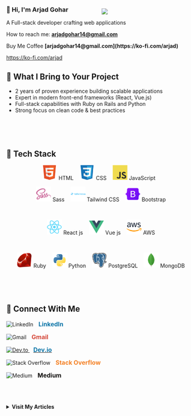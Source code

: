 <img align="right" width="250" src="https://cdn.dribbble.com/users/1162077/screenshots/3848914/programmer.gif" style="margin-top: 30px"/>

<h3>👋 Hi, I'm Arjad Gohar</h3>
<p> A Full-stack developer crafting web applications </p>
<p align="left"> How to reach me: <a href="mailto:arjadgohar14@gmail.com"><strong>arjadgohar14@gmail.com</strong></a></p>
<p align="left"> Buy Me Coffee <strong>[arjadgohar14@gmail.com](https://ko-fi.com/arjad)</strong></p>

https://ko-fi.com/arjad
<br>

## 🚀 What I Bring to Your Project

- 2 years of proven experience building scalable applications
- Expert in modern front-end frameworks (React, Vue.js)  
- Full-stack capabilities with Ruby on Rails and Python
- Strong focus on clean code & best practices
<br>
<br>
<br>

## 🌟 Tech Stack

<p align="center">
  <img src="https://raw.githubusercontent.com/devicons/devicon/master/icons/html5/html5-original.svg" alt="HTML" width="40" height="40"/> HTML &nbsp;&nbsp;
  <img src="https://raw.githubusercontent.com/devicons/devicon/master/icons/css3/css3-original.svg" alt="CSS" width="40" height="40"/> CSS &nbsp;&nbsp;
  <img src="https://raw.githubusercontent.com/devicons/devicon/master/icons/javascript/javascript-original.svg" alt="JavaScript" width="40" height="40"/> JavaScript &nbsp;&nbsp;
</p>
<p align="center">
  <img src="https://raw.githubusercontent.com/devicons/devicon/master/icons/sass/sass-original.svg" alt="Sass" width="40" height="40"/> Sass &nbsp;&nbsp;
  <img src="https://raw.githubusercontent.com/devicons/devicon/master/icons/tailwindcss/tailwindcss-plain-wordmark.svg" alt="Tailwind" width="40" height="40"/> Tailwind CSS  &nbsp;&nbsp;
  <img src="https://raw.githubusercontent.com/devicons/devicon/master/icons/bootstrap/bootstrap-original.svg" alt="Bootstrap" width="40" height="40"/> Bootstrap
</p>
<br>
<p align="center">
  <img src="https://raw.githubusercontent.com/devicons/devicon/master/icons/react/react-original.svg" alt="React" width="40" height="40"/> React js &nbsp;&nbsp;
  <img src="https://raw.githubusercontent.com/devicons/devicon/master/icons/vuejs/vuejs-original.svg" alt="Vue.js" width="40" height="40"/> Vue js  &nbsp;&nbsp;
  <img src="https://raw.githubusercontent.com/devicons/devicon/master/icons/amazonwebservices/amazonwebservices-original-wordmark.svg" alt="AWS" width="40" height="40"/> AWS  
</p>
<br>
<p align="center">
  <img src="https://raw.githubusercontent.com/devicons/devicon/master/icons/ruby/ruby-original.svg" alt="Ruby" width="40" height="40"/> Ruby &nbsp;&nbsp;
  <img src="https://raw.githubusercontent.com/devicons/devicon/master/icons/python/python-original.svg" alt="Python" width="40" height="40"/> Python &nbsp;&nbsp;
  <img src="https://raw.githubusercontent.com/devicons/devicon/master/icons/postgresql/postgresql-original.svg" alt="PostgreSQL" width="40" height="40"/> PostgreSQL &nbsp;&nbsp;
  <img src="https://raw.githubusercontent.com/devicons/devicon/master/icons/mongodb/mongodb-original.svg" alt="MongoDB" width="40" height="40"/> MongoDB  
</p>
<br>
<br>
<br>

## 🤝 Connect With Me  

<p>
  <a href="https://www.linkedin.com/in/arjad/" target="_blank" style="text-decoration: none;">
    <img src="https://img.icons8.com/color/48/000000/linkedin.png" alt="LinkedIn" height="40" width="40" />
    <span style="margin-left: 10px; font-size: 16px; font-weight: bold; color: #0e76a8;">LinkedIn</span>
  </a>
</p>
<p>
  <a href="mailto:arjadgohar14@gmail.com" target="_blank" style="text-decoration: none;">
    <img src="https://img.icons8.com/color/48/000000/gmail.png" alt="Gmail" height="40" width="40" />
    <span style="margin-left: 10px; font-size: 16px; font-weight: bold; color: #D44638;">Gmail</span>
  </a>
</p>
<p>
  <a href="https://dev.to/arjad_gohar_f6d9b8938c997" target="_blank">
    <img src="https://d2fltix0v2e0sb.cloudfront.net/dev-badge.svg" alt="Dev.to" height="40" width="40" />
    <span style="margin-left: 10px; font-size: 16px; font-weight: bold; color: #0e76a8;">Dev.io</span>
  </a>
</p>
<p>
  <a href="https://stackoverflow.com/users/17586383/arjad-gohar" target="_blank" style="text-decoration: none;">
    <img src="https://img.icons8.com/color/48/000000/stackoverflow.png" alt="Stack Overflow" height="40" width="40" />
    <span style="margin-left: 10px; font-size: 16px; font-weight: bold; color: #F48024;">Stack Overflow</span>
  </a>
</p>
<p>
  <a href="https://medium.com/@arjadgohar14" target="_blank" style="text-decoration: none;">
    <img src="https://img.icons8.com/color/48/000000/medium-monogram.png" alt="Medium" height="40" width="40" />
    <span style="margin-left: 10px; font-size: 16px; font-weight: bold; color: #12100E;">Medium</span>
  </a>
</p>
<br>
<br>
<br>

<details>
  <summary><b>Visit My Articles</b></summary>
  <p> I use to write tech articles on Medium, as well as dev.io </p>
  <ul>
    <li> Netflix Modal: https://medium.com/@arjadgohar14/inside-the-code-exploring-the-architecture-of-netflix-episode-1-4f3bc631ba8f </li>
    <li> Tailwind Magic: https://medium.com/@arjadgohar14/why-tailwindcss-is-the-future-of-front-end-design-lets-discuss-5800ce368851</li>
  </ul>
</details>
                  
